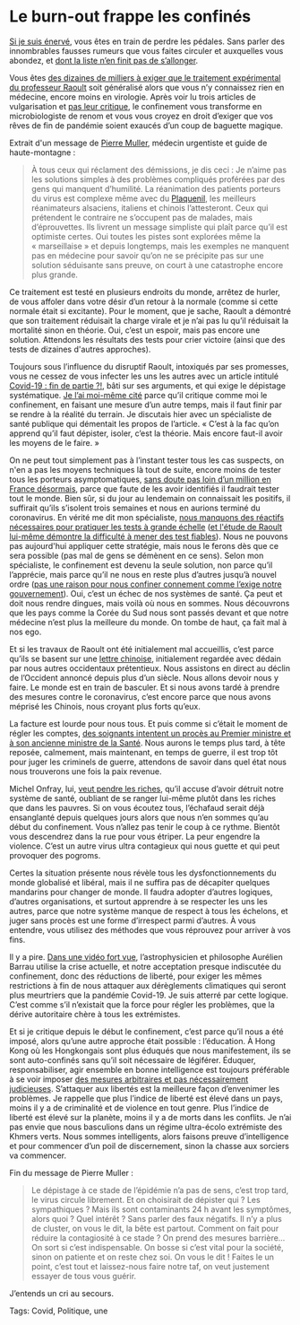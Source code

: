 # Le burn-out frappe les confinés

[Si je suis énervé](https://tcrouzet.com/2020/03/22/journal-dun-confine-enerve/), vous êtes en train de perdre les pédales. Sans parler des innombrables fausses rumeurs que vous faites circuler et auxquelles vous abondez, et [dont la liste n’en finit pas de s’allonger](https://www.hoaxbuster.com/covid19).<span id="more-53692"></span>

Vous êtes [des dizaines de milliers à exiger que le traitement expérimental du professeur Raoult](https://www.change.org/p/emmanuel-macron-covid19-ecoutons-le-dr-didier-raoult-depistage-et-traitement-a-la-chroloquine?use_react=false) soit généralisé alors que vous n’y connaissez rien en médecine, encore moins en virologie. Après voir lu trois articles de vulgarisation et [pas leur critique](http://curiologie.fr/2020/03/chloroquine/), le confinement vous transforme en microbiologiste de renom et vous vous croyez en droit d’exiger que vos rêves de fin de pandémie soient exaucés d’un coup de baguette magique.

Extrait d'un message de [Pierre Muller](http://yannick.michelat.free.fr/itv26.htm), médecin urgentiste et guide de haute-montagne :

> À tous ceux qui réclament des démissions, je dis ceci : Je n’aime pas les solutions simples à des problèmes compliqués proférées par des gens qui manquent d’humilité. La réanimation des patients porteurs du virus est complexe même avec du [Plaquenil](https://fr.wikipedia.org/wiki/Hydroxychloroquine), les meilleurs réanimateurs alsaciens, italiens et chinois l’attesteront. Ceux qui prétendent le contraire ne s’occupent pas de malades, mais d’éprouvettes. Ils livrent un message simpliste qui plaît parce qu’il est optimiste certes. Oui toutes les pistes sont explorées même la « marseillaise » et depuis longtemps, mais les exemples ne manquent pas en médecine pour savoir qu’on ne se précipite pas sur une solution séduisante sans preuve, on court à une catastrophe encore plus grande.

Ce traitement est testé en plusieurs endroits du monde, arrêtez de hurler, de vous affoler dans votre désir d’un retour à la normale (comme si cette normale était si excitante). Pour le moment, que je sache, Raoult a démontré que son traitement réduisait la charge virale et je n’ai pas lu qu’il réduisait la mortalité sinon en théorie. Oui, c’est un espoir, mais pas encore une solution. Attendons les résultats des tests pour crier victoire (ainsi que des tests de dizaines d'autres approches).

Toujours sous l’influence du disruptif Raoult, intoxiqués par ses promesses, vous ne cessez de vous infecter les uns les autres avec un article intitulé [Covid-19 : fin de partie ?!](http://jdmichel.blog.tdg.ch/archive/2020/03/18/covid-19-fin-de-partie-305096.html), bâti sur ses arguments, et qui exige le dépistage systématique. [Je l’ai moi-même cité](https://tcrouzet.com/2020/03/20/macron-me-transforme-en-bombe-virale/) parce qu’il critique comme moi le confinement, en faisant une mesure d’un autre temps, mais il faut finir par se rendre à la réalité du terrain. Je discutais hier avec un spécialiste de santé publique qui démentait les propos de l’article. « C’est à la fac qu’on apprend qu’il faut dépister, isoler, c’est la théorie. Mais encore faut-il avoir les moyens de le faire. »

On ne peut tout simplement pas à l’instant tester tous les cas suspects, on n'en a pas les moyens techniques là tout de suite, encore moins de tester tous les porteurs asymptomatiques, [sans doute pas loin d’un million en France désormais](https://tcrouzet.com/2020/03/18/les-stats-me-soignent-du-coronavirus/), parce que faute de les avoir identifiés il faudrait tester tout le monde. Bien sûr, si du jour au lendemain on connaissait les positifs, il suffirait qu’ils s’isolent trois semaines et nous en aurions terminé du coronavirus. En vérité me dit mon spécialiste, [nous manquons des réactifs nécessaires pour pratiquer les tests à grande échelle](https://www.lesechos.fr/economie-france/social/coronavirus-la-france-tente-de-modifier-sa-strategie-de-depistage-1188099) ([et l'étude de Raoult lui-même démontre la difficulté à mener des test fiables](http://curiologie.fr/2020/03/chloroquine/)). Nous ne pouvons pas aujourd'hui appliquer cette stratégie, mais nous le ferons dès que ce sera possible (pas mal de gens se démènent en ce sens). Selon mon spécialiste, le confinement est devenu la seule solution, non parce qu’il l’apprécie, mais parce qu’il ne nous en reste plus d’autres jusqu’à nouvel ordre ([pas une raison pour nous confiner connement comme l’exige notre gouvernement](https://tcrouzet.com/2020/03/21/france-et-tchernobyl-meme-combat/)). Oui, c’est un échec de nos systèmes de santé. Ça peut et doit nous rendre dingues, mais voilà où nous en sommes. Nous découvrons que les pays comme la Corée du Sud nous sont passés devant et que notre médecine n’est plus la meilleure du monde. On tombe de haut, ça fait mal à nos ego.

Et si les travaux de Raoult ont été initialement mal accueillis, c’est parce qu’ils se basent sur une [lettre chinoise](https://www.jstage.jst.go.jp/article/bst/advpub/0/advpub_2020.01047/_pdf/-char/en), initialement regardée avec dédain par nous autres occidentaux prétentieux. Nous assistons en direct au déclin de l’Occident annoncé depuis plus d’un siècle. Nous allons devoir nous y faire. Le monde est en train de basculer. Et si nous avons tardé à prendre des mesures contre le coronavirus, c’est encore parce que nous avons méprisé les Chinois, nous croyant plus forts qu’eux.

La facture est lourde pour nous tous. Et puis comme si c’était le moment de régler les comptes, [des soignants intentent un procès au Premier ministre et à son ancienne ministre de la Santé](https://www.lefigaro.fr/actualite-france/coronavirus-une-plainte-contre-edouard-philippe-et-agnes-buzyn-a-ete-deposee-20200321). Nous aurons le temps plus tard, à tête reposée, calmement, mais maintenant, en temps de guerre, il est trop tôt pour juger les criminels de guerre, attendons de savoir dans quel état nous nous trouverons une fois la paix revenue.

Michel Onfray, lui, [veut pendre les riches](https://www.facebook.com/groups/michel.onfray.actualites/permalink/2993920910651087/?__tn__=K-R), qu’il accuse d’avoir détruit notre système de santé, oubliant de se ranger lui-même plutôt dans les riches que dans les pauvres. Si on vous écoutez tous, l’échafaud serait déjà ensanglanté depuis quelques jours alors que nous n’en sommes qu’au début du confinement. Vous n’allez pas tenir le coup à ce rythme. Bientôt vous descendrez dans la rue pour vous étriper. La peur engendre la violence. C’est un autre virus ultra contagieux qui nous guette et qui peut provoquer des pogroms.

Certes la situation présente nous révèle tous les dysfonctionnements du monde globalisé et libéral, mais il ne suffira pas de décapiter quelques mandarins pour changer de monde. Il faudra adopter d’autres logiques, d’autres organisations, et surtout apprendre à se respecter les uns les autres, parce que notre système manque de respect à tous les échelons, et juger sans procès est une forme d’irrespect parmi d’autres. À vous entendre, vous utilisez des méthodes que vous réprouvez pour arriver à vos fins.

Il y a pire. [Dans une vidéo fort vue](https://www.youtube.com/watch?v=mr9IEab49eY&feature=youtu.be&t=1635s), l’astrophysicien et philosophe Aurélien Barrau utilise la crise actuelle, et notre acceptation presque indiscutée du confinement, donc des réductions de liberté, pour exiger les mêmes restrictions à fin de nous attaquer aux dérèglements climatiques qui seront plus meurtriers que la pandémie Covid-19. Je suis atterré par cette logique. C’est comme s’il n’existait que la force pour régler les problèmes, que la dérive autoritaire chère à tous les extrémistes.

Et si je critique depuis le début le confinement, c’est parce qu’il nous a été imposé, alors qu’une autre approche était possible : l’éducation. À Hong Kong où les Hongkongais sont plus éduqués que nous manifestement, ils se sont auto-confinés sans qu’il soit nécessaire de légiférer. Éduquer, responsabiliser, agir ensemble en bonne intelligence est toujours préférable à se voir imposer [des mesures arbitraires et pas nécessairement judicieuses](https://tcrouzet.com/2020/03/21/france-et-tchernobyl-meme-combat/). S’attaquer aux libertés est la meilleure façon d’envenimer les problèmes. Je rappelle que plus l’indice de liberté est élevé dans un pays, moins il y a de criminalité et de violence en tout genre. Plus l’indice de liberté est élevé sur la planète, moins il y a de morts dans les conflits. Je n’ai pas envie que nous basculions dans un régime ultra-écolo extrémiste des Khmers verts. Nous sommes intelligents, alors faisons preuve d’intelligence et pour commencer d’un poil de discernement, sinon la chasse aux sorciers va commencer.

Fin du message de Pierre Muller :

> Le dépistage à ce stade de l’épidémie n’a pas de sens, c’est trop tard, le virus circule librement. Et on choisirait de dépister qui ? Les sympathiques ? Mais ils sont contaminants 24 h avant les symptômes, alors quoi ? Quel intérêt ? Sans parler des faux négatifs. Il n’y a plus de cluster, on vous le dit, la bête est partout. Comment on fait pour réduire la contagiosité à ce stade ? On prend des mesures barrière… On sort si c’est indispensable. On bosse si c’est vital pour la société, sinon on patiente et on reste chez soi. On vous le dit ! Faites le un point, c’est tout et laissez-nous faire notre taf, on veut justement essayer de tous vous guérir.

J’entends un cri au secours.

Tags: Covid, Politique, une